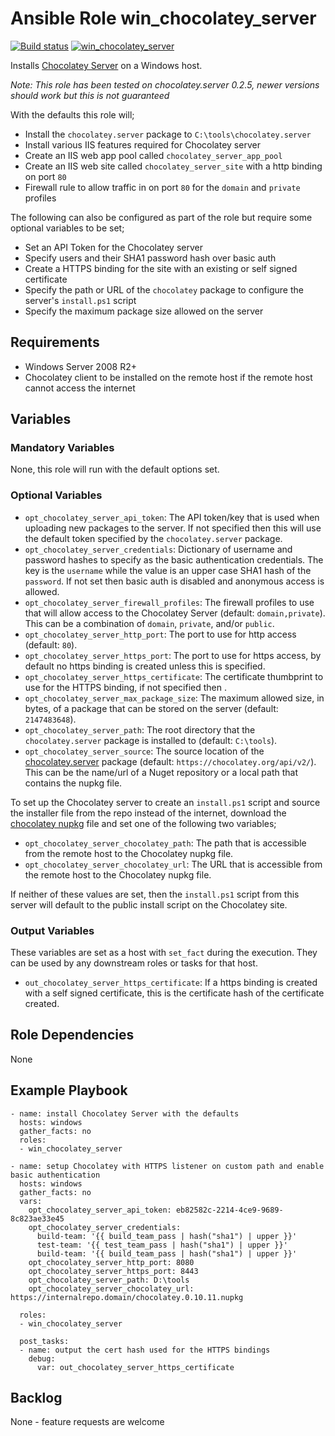 # Ansible Role win_chocolatey_server

[![Build status](https://ci.appveyor.com/api/projects/status/mw7a34uxoio16vfh?svg=true)](https://ci.appveyor.com/project/jborean93/ansible-role-win-chocolatey-server)
[![win_chocolatey_server](https://img.shields.io/ansible/role/36226.svg)](https://galaxy.ansible.com/jborean93/win_chocolatey_server)


Installs [Chocolatey Server](https://chocolatey.org/packages/chocolatey.server)
on a Windows host.

_Note: This role has been tested on chocolatey.server 0.2.5, newer versions should work but this is not guaranteed_

With the defaults this role will;

* Install the `chocolatey.server` package to `C:\tools\chocolatey.server`
* Install various IIS features required for Chocolatey server
* Create an IIS web app pool called `chocolatey_server_app_pool`
* Create an IIS web site called `chocolatey_server_site` with a http binding on port `80`
* Firewall rule to allow traffic in on port `80` for the `domain` and `private` profiles

The following can also be configured as part of the role but require some
optional variables to be set;

* Set an API Token for the Chocolatey server
* Specify users and their SHA1 password hash over basic auth
* Create a HTTPS binding for the site with an existing or self signed certificate
* Specify the path or URL of the `chocolatey` package to configure the server's `install.ps1` script
* Specify the maximum package size allowed on the server


## Requirements

* Windows Server 2008 R2+
* Chocolatey client to be installed on the remote host if the remote host cannot access the internet


## Variables

### Mandatory Variables

None, this role will run with the default options set.

### Optional Variables

* `opt_chocolatey_server_api_token`: The API token/key that is used when uploading new packages to the server. If not specified then this will use the default token specified by the `chocolatey.server` package.
* `opt_chocolatey_server_credentials`: Dictionary of username and password hashes to specify as the basic authentication credentials. The key is the `username` while the value is an upper case SHA1 hash of the `password`. If not set then basic auth is disabled and anonymous access is allowed.
* `opt_chocolatey_server_firewall_profiles`: The firewall profiles to use that will allow access to the Chocolatey Server (default: `domain,private`). This can be a combination of `domain`, `private`, and/or `public`.
* `opt_chocolatey_server_http_port`: The port to use for http access (default: `80`).
* `opt_chocolatey_server_https_port`: The port to use for https access, by default no https binding is created unless this is specified.
* `opt_chocolatey_server_https_certificate`: The certificate thumbprint to use for the HTTPS binding, if not specified then .
* `opt_chocolatey_server_max_package_size`: The maximum allowed size, in bytes, of a package that can be stored on the server (default: `2147483648`).
* `opt_chocolatey_server_path`: The root directory that the `chocolatey.server` package is installed to (default: `C:\tools`).
* `opt_chocolatey_server_source`: The source location of the [chocolatey.server](https://chocolatey.org/packages/chocolatey.server) package (default: `https://chocolatey.org/api/v2/`). This can be the name/url of a Nuget repository or a local path that contains the nupkg file.

To set up the Chocolatey server to create an `install.ps1` script and source
the installer file from the repo instead of the internet, download the
[chocolatey nupkg](https://chocolatey.org/packages/chocolatey) file and set one
of the following two variables;

* `opt_chocolatey_server_chocolatey_path`: The path that is accessible from the remote host to the Chocolatey nupkg file.
* `opt_chocolatey_server_chocolatey_url`: The URL that is accessible from the remote host to the Chocolatey nupkg file.

If neither of these values are set, then the `install.ps1` script from this
server will default to the public install script on the Chocolatey site.

### Output Variables

These variables are set as a host with `set_fact` during the execution. They
can be used by any downstream roles or tasks for that host.

* `out_chocolatey_server_https_certificate`: If a https binding is created with a self signed certificate, this is the certificate hash of the certificate created.


## Role Dependencies

None


## Example Playbook

```
- name: install Chocolatey Server with the defaults
  hosts: windows
  gather_facts: no
  roles:
  - win_chocolatey_server

- name: setup Chocolatey with HTTPS listener on custom path and enable basic authentication
  hosts: windows
  gather_facts: no
  vars:
    opt_chocolatey_server_api_token: eb82582c-2214-4ce9-9689-8c823ae33e45
    opt_chocolatey_server_credentials:
      build-team: '{{ build_team_pass | hash("sha1") | upper }}'
      test-team: '{{ test_team_pass | hash("sha1") | upper }}'
      build-team: '{{ build_team_pass | hash("sha1") | upper }}'
    opt_chocolatey_server_http_port: 8080
    opt_chocolatey_server_https_port: 8443
    opt_chocolatey_server_path: D:\tools
    opt_chocolatey_server_chocolatey_url: https://internalrepo.domain/chocolatey.0.10.11.nupkg

  roles:
  - win_chocolatey_server

  post_tasks:
  - name: output the cert hash used for the HTTPS bindings
    debug:
      var: out_chocolatey_server_https_certificate
```


## Backlog

None - feature requests are welcome
